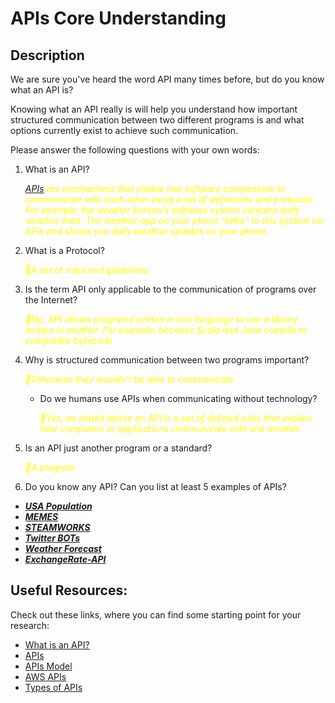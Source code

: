 # APIs Core Understanding

## Description

We are sure you've heard the word API many times before, but
do you know what an API is?

Knowing what an API really is will help you understand how important
structured communication between two different programs is and what
options currently exist to achieve such communication.

Please answer the following questions with your own words:

1. What is an API? <p style="color: yellow"><i><a href="https://aws.amazon.com/what-is/api/">APIs</a> are mechanisms that enable two software components to communicate with each other using a set of definitions and protocols. For example, the weather bureau’s software system contains daily weather data. The weather app on your phone “talks” to this system via APIs and shows you daily weather updates on your phone.</i></p>
2. What is a Protocol? <p style="color: yellow">🔶A set of rules and guidelines<i></i></p>
3. Is the term API only applicable to the communication of programs over the Internet? <p style="color: yellow"><i>🔶No, API allows programs written in one language to use a library written in another. For example, because Scala and Java compile to compatible bytecode</i></p>
4. Why is structured communication between two programs important?<p  style="color: yellow"><i>🔶Otherwise they wouldn't be able to communicate.</i></p>
   - Do we humans use APIs when communicating without technology? <p style="color: yellow"><i>🔶Yes, as stated above an API is a set of defined rules that explain how computers or applications communicate with one another.</i></p>
5. Is an API just another program or a standard? <p style ="color: yellow"><i>🔶A program</i></p>
6. Do you know any API? Can you list at least 5 examples of APIs?

<ul><i>

<li><a href="https://datausa.io/api/data?drilldowns=Nation&measures=Population"><strong>USA Population</strong></a></li>
<li><a href="https://api.imgflip.com/get_memes"><strong>MEMES</strong></a></li>
<li><a href="https://partner.steamgames.com/doc/api"><strong>STEAMWORKS</strong></a></li>
<li><a href="https://developer.twitter.com/en/docs/tutorials/how-to-create-a-twitter-bot-with-twitter-api-v2"><strong>Twitter BOTs</strong></a></li>
<li><a href="https://www.7timer.info/bin/astro.php?lon=113.2&lat=23.1&ac=0&unit=metric&output=json&tzshift=0"><strong>Weather Forecast</strong></a></li>
<li><a href="https://open.er-api.com/v6/latest/USD"><strong>ExchangeRate-API</strong></a></li>

</i></ul>

<!-- It's important to share your opinion with the team and thus be able to
form your own concept of the APIs, so before answering the
questions, meet or chat with at least two colleagues and discuss the answers
as a group and refine your final answers. -->

<!-- ## How to submit my solution?

Add your answers to your README file, add a link to the github profile
of the colleagues with whom you exchanged ideas. -->

<!-- ## More Help?

Slack us 😉 -->


## Useful Resources:

Check out these links, where you can find some starting point for your research:

- [What is an API?](https://www.redhat.com/es/topics/api/what-are-application-programming-interfaces)
- [APIs](https://www.mulesoft.com/es/resources/api/what-is-an-api)
- [APIs Model](https://www.youtube.com/watch?v=s7wmiS2mSXY)
- [AWS APIs](https://aws.amazon.com/what-is/api/)
- [Types of APIs](https://www.techtarget.com/searchapparchitecture/definition/application-program-interface-API)